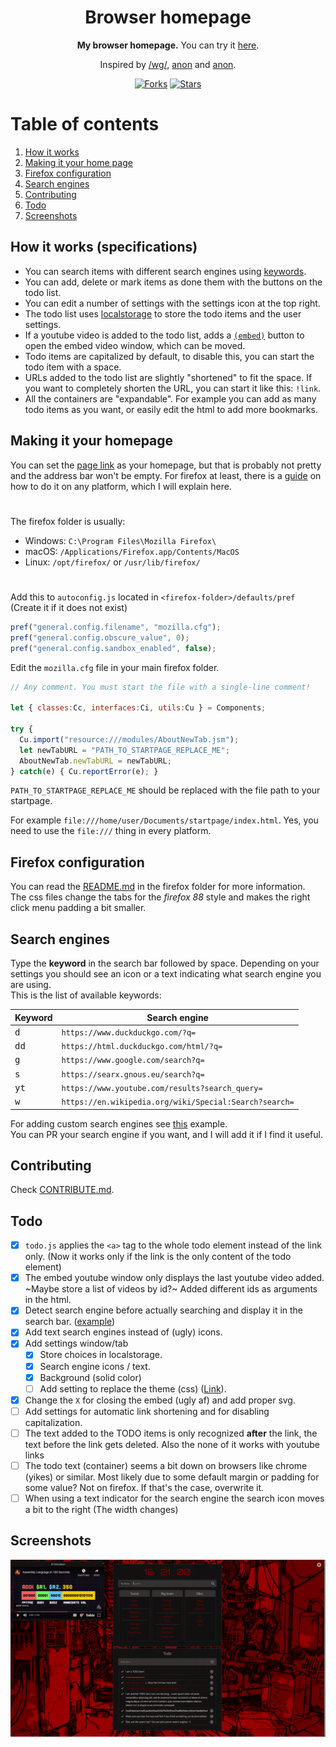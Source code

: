 <div align="center">
  <h1>Browser homepage</h1>
  <b>My browser homepage.</b> You can try it <a href="https://r4v10l1.github.io/browser-homepage/homepage.html">here</a>.<br>
  <p>Inspired by <a href="https://boards.4chan.org/wg/thread/7801612">/wg/</a>, <a href="https://boards.4chan.org/wg/thread/7801612#p7822666">anon</a> and <a href="https://boards.4chan.org/wg/thread/7801612#p7827588">anon</a>.</p>
  <a href="https://github.com/r4v10l1/browser-homepage/network/members"><img src="https://img.shields.io/github/forks/r4v10l1/browser-homepage.svg?style=for-the-badge&logo=javascript&color=ead54e&logoColor=ead54e" alt="Forks"></a>
  <a href="https://github.com/r4v10l1/browser-homepage/stargazers"><img src="https://img.shields.io/github/stars/r4v10l1/browser-homepage.svg?style=for-the-badge&logo=javascript&color=ead54e&logoColor=ead54e" alt="Stars"></a>
</div>

# Table of contents
1. [How it works](#How-it-works-specifications)
2. [Making it your home page](#Making-it-your-homepage)
3. [Firefox configuration](#Firefox-configuration)
4. [Search engines](#Search-engines)
5. [Contributing](#Contributing)
6. [Todo](#Todo)
7. [Screenshots](#Screenshots)

## How it works (specifications)
- You can search items with different search engines using [keywords](#search-engines).
- You can add, delete or mark items as done them with the buttons on the todo list.
- You can edit a number of settings with the settings icon at the top right.
- The todo list uses [localstorage](https://blog.logrocket.com/localstorage-javascript-complete-guide/) to store the todo items and the user settings.
- If a youtube video is added to the todo list, adds a [`(embed)`](https://github.com/r4v10l1/youtube-embed-window) button to open the embed video window, which can be moved.
- Todo items are capitalized by default, to disable this, you can start the todo item with a space.
- URLs added to the todo list are slightly "shortened" to fit the space. If you want to completely shorten the URL, you can start it like this: `!link`.
- All the containers are "expandable". For example you can add as many todo items as you want, or easily edit the html to add more bookmarks.

## Making it your homepage
You can set the [page link](https://r4v10l1.github.io/browser-homepage/homepage.html) as your homepage, but that is probably not pretty and the address bar won't be empty. For firefox at least, there is a [guide](https://stpg.tk/guides/firefox-startpage/) on how to do it on any platform, which I will explain here.

#

The firefox folder is usually:
- Windows: `C:\Program Files\Mozilla Firefox\`
- macOS: `/Applications/Firefox.app/Contents/MacOS`
- Linux: `/opt/firefox/` or `/usr/lib/firefox/`

#

Add this to `autoconfig.js` located in `<firefox-folder>/defaults/pref` (Create it if it does not exist)
```js
pref("general.config.filename", "mozilla.cfg");
pref("general.config.obscure_value", 0);
pref("general.config.sandbox_enabled", false);
```
Edit the `mozilla.cfg` file in your main firefox folder.
```js
// Any comment. You must start the file with a single-line comment!

let { classes:Cc, interfaces:Ci, utils:Cu } = Components;

try {
  Cu.import("resource:///modules/AboutNewTab.jsm");
  let newTabURL = "PATH_TO_STARTPAGE_REPLACE_ME";
  AboutNewTab.newTabURL = newTabURL;
} catch(e) { Cu.reportError(e); }
```
`PATH_TO_STARTPAGE_REPLACE_ME` should be replaced with the file path to your startpage.

For example `file:///home/user/Documents/startpage/index.html`. Yes, you need to use the `file:///` thing in every platform.

## Firefox configuration
You can read the [README.md](https://github.com/r4v10l1/browser-homepage/tree/main/firefox) in the firefox folder for more information.  
The css files change the tabs for the *firefox 88* style and makes the right click menu padding a bit smaller.

## Search engines
Type the **keyword** in the search bar followed by space. Depending on your settings you should see an icon or a text indicating what search engine you are using.  
This is the list of available keywords:

Keyword       | Search engine
--------------|-----------------------
<kbd>d</kbd>  | `https://www.duckduckgo.com/?q=`
<kbd>dd</kbd> | `https://html.duckduckgo.com/html/?q=`
<kbd>g</kbd>  | `https://www.google.com/search?q=`
<kbd>s</kbd>  | `https://searx.gnous.eu/search?q=`
<kbd>yt</kbd> | `https://www.youtube.com/results?search_query=`
<kbd>w</kbd>  | `https://en.wikipedia.org/wiki/Special:Search?search=`

For adding custom search engines see [this](https://github.com/r4v10l1/browser-homepage/commit/eb7527c3a777472c7a0208919a742efff0129283#diff-ea1c1de5ab8cb543a3597ba84a6308ab4227b0419fdc81b56bd52950a1c00f6e) example.  
You can PR your search engine if you want, and I will add it if I find it useful.

## Contributing
Check [CONTRIBUTE.md](https://github.com/r4v10l1/browser-homepage/blob/main/CONTRIBUTE.md).

## Todo
- [X] `todo.js` applies the `<a>` tag to the whole todo element instead of the link only. (Now it works only if the link is the only content of the todo element)
- [X] The embed youtube window only displays the last youtube video added. ~Maybe store a list of videos by id?~ Added different ids as arguments in the html.
- [X] Detect search engine before actually searching and display it in the search bar. ([example](screenshots/search-engines-example.png))
- [X] Add text search engines instead of (ugly) icons.
- [X] Add settings window/tab
    - [X] Store choices in localstorage.
    - [X] Search engine icons / text.
    - [X] Background (solid color)
    - [ ] Add setting to replace the theme (css) ([Link](https://stackoverflow.com/a/19844757)).
- [X] Change the `X` for closing the embed (ugly af) and add proper svg.
- [ ] Add settings for automatic link shortening and for disabling capitalization.
- [ ] The text added to the TODO items is only recognized **after** the link, the text before the link gets deleted. Also the none of it works with youtube links
- [ ] The todo text (container) seems a bit down on browsers like chrome (yikes) or similar. Most likely due to some default margin or padding for some value? Not on firefox. If that's the case, overwrite it.
- [ ] When using a text indicator for the search engine the search icon moves a bit to the right (The width changes)

## Screenshots
![Overview screenshot](screenshots/screenshot5.png)
